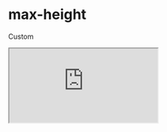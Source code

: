 ---
---

# max-height

Custom

<div class="iframe_code"><iframe src="https://lstyle.larico.net/dist/max-height.css" allowfullscreen></iframe></div>
